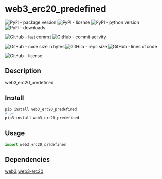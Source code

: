 # web3_erc20_predefined

![PyPI - package version](https://img.shields.io/pypi/v/web3_erc20_predefined?logo=pypi&style=flat-square)
![PyPI - license](https://img.shields.io/pypi/l/web3_erc20_predefined?label=package%20license&style=flat-square)
![PyPI - python version](https://img.shields.io/pypi/pyversions/web3_erc20_predefined?logo=pypi&style=flat-square)
![PyPI - downloads](https://img.shields.io/pypi/dm/web3_erc20_predefined?logo=pypi&style=flat-square)

![GitHub - last commit](https://img.shields.io/github/last-commit/kkristof200/py_web3_erc20_predefied?style=flat-square)
![GitHub - commit activity](https://img.shields.io/github/commit-activity/m/kkristof200/py_web3_erc20_predefied?style=flat-square)

![GitHub - code size in bytes](https://img.shields.io/github/languages/code-size/kkristof200/py_web3_erc20_predefied?style=flat-square)
![GitHub - repo size](https://img.shields.io/github/repo-size/kkristof200/py_web3_erc20_predefied?style=flat-square)
![GitHub - lines of code](https://img.shields.io/tokei/lines/github/kkristof200/py_web3_erc20_predefied?style=flat-square)

![GitHub - license](https://img.shields.io/github/license/kkristof200/py_web3_erc20_predefied?label=repo%20license&style=flat-square)

## Description

web3_erc20_predefined

## Install

~~~~bash
pip install web3_erc20_predefined
# or
pip3 install web3_erc20_predefined
~~~~

## Usage

~~~~python
import web3_erc20_predefined
~~~~

## Dependencies

[web3](https://pypi.org/project/web3), [web3-erc20](https://pypi.org/project/web3-erc20)